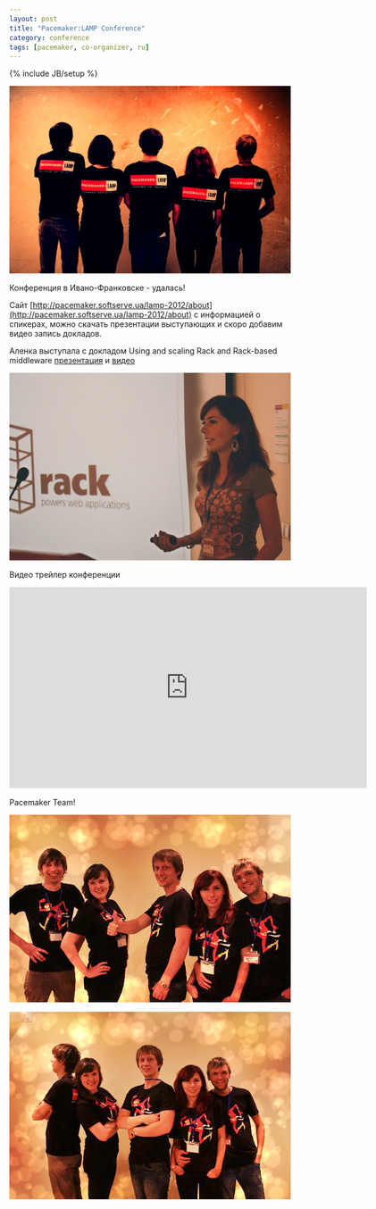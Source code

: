 ```yaml
---
layout: post
title: "Pacemaker:LAMP Conference"
category: conference
tags: [pacemaker, co-organizer, ru]
---
```

{% include JB/setup %}


![Пасемакеры!](/images/life/pacemakers_01.jpg "Пасемакеры!")

Конференция в Ивано-Франковске - удалась!

Сайт [http://pacemaker.softserve.ua/lamp-2012/about](http://pacemaker.softserve.ua/lamp-2012/about) с информацией о спикерах, можно скачать презентации выступающих и скоро добавим видео запись докладов.

Аленка выступала с докладом Using and scaling Rack and Rack-based middleware [презентация](http://pacemaker.softserve.ua/slides/lamp-2012/Alona_Mekhovova-Using_and_scaling_Rack_and%20Rack-based_middleware.pdf) и [видео](http://youtu.be/6hbJEeGDpZU)

<!-- more -->

![Аленка!](/images/life/pacemaker_alony.jpg "Аленка!")

Видео трейлер конференции

<iframe width="640" height="360" src="http://www.youtube.com/embed/AwMi43wWoXg" frameborder="0" allowfullscreen></iframe>

Pacemaker Team!

![Пасемакеры!](/images/life/pacemakers_03.jpg "Пасемакеры!")

![Пасемакеры!](/images/life/pacemakers_02.jpg "Пасемакеры!")

